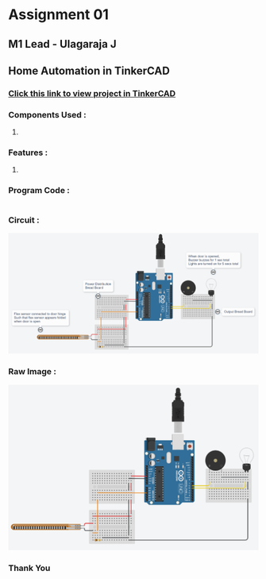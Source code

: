 # Assignment 01

## M1 Lead - Ulagaraja J

## Home Automation in TinkerCAD

### [Click this link to view project in TinkerCAD]()

### Components Used :
1. 

### Features :
1. 

### Program Code :
```cpp

```

### Circuit :
![Data Image](./Images/data.png)

### Raw Image :
![Raw Image](./Images/raw.png)

### Thank You